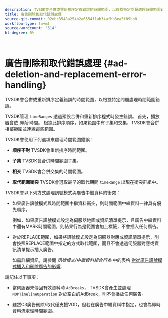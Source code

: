 ```yaml
---
description: TVSDK會合併或重新排序定義錯誤的時間範圍，以根據特定問題處理時間範圍錯誤。
title: 廣告刪除和取代錯誤處理
source-git-commit: 02ebc3548a254b2a6554f1ab34afbb3ea5f09bb8
workflow-type: tm+mt
source-wordcount: '314'
ht-degree: 0%

---
```


# 廣告刪除和取代錯誤處理  {#ad-deletion-and-replacement-error-handling}

TVSDK會合併或重新排序定義錯誤的時間範圍，以根據特定問題處理時間範圍錯誤。

TVSDK管理 `timeRanges` 透過預設合併和重新排序程式時發生錯誤。 首先，播放器會依 *開始* 時間。 根據此排序順序，如果範圍中有子集和交集，TVSDK會合併相鄰範圍並連線這些範圍。

TVSDK會使用下列選項來處理時間範圍錯誤：

* **順序不對** TVSDK會重新排序時間範圍。

* **子集** TVSDK會合併時間範圍子集。

* **相交** TVSDK會合併交集的時間範圍。

* **取代範圍衝突** TVSDK會選取最早的取代期間 `timeRange` 出現在衝突群組中。

TVSDK會以下列方式處理訊號模式與廣告中繼資料的衝突：

* 如果廣告訊號模式與時間範圍中繼資料衝突，則時間範圍中繼資料一律具有優先順序。

  例如，如果廣告訊號模式設定為伺服器地圖或資訊清單提示，且廣告中繼資料中還有MARK時間範圍，則結果行為是範圍會加上標籤，不會插入任何廣告。
* 對於REPLACE範圍，如果將訊號模式設定為伺服器對應或資訊清單提示，則會按照REPLACE範圍中指定的方式取代範圍，而且不會透過伺服器對應或資訊清單提示插入廣告。

  如需詳細資訊，請參閱 *訊號模式/中繼資料組合行為* 中的表格 [對從廣告訊號模式插入和刪除廣告的影響](../../../../../tvsdk-3x-android-prog/android-3x-advertising/ad-insertion/delete-replace-content-vod/android-3x-signaling-mode-android.md).

請記住以下事項：

* 當伺服器未傳回有效資料時 `AdBreaks`， TVSDK會產生並處理 `NOPTimelineOperation` 對於空白的AdBreak，則不會播放任何廣告。

* 雖然C3廣告刪除/取代僅支援VOD，但若在廣告中繼資料中指定，也會為即時資料流處理時間範圍。
